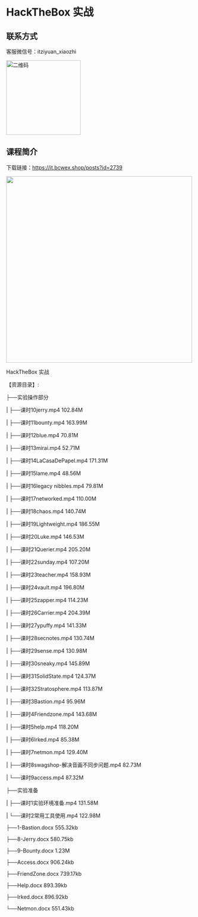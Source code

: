 # HackTheBox 实战

## 联系方式

客服微信号：itziyuan_xiaozhi

<img src="https://ziyuanyun.oss-cn-guangzhou.aliyuncs.com/common/20240614073449/666b82192834a.jpg" width="200" height="200" alt="二维码">

## 课程简介

下载链接：https://it.bcwex.shop/posts?id=2739

<img src="https://ziyuanyun.oss-cn-guangzhou.aliyuncs.com/yun/20240515184251/664491ab8089f.jpg" width="500" alt="">

  HackTheBox 实战



 【资源目录】:

 ├──实验操作部分

 | ├──课时10jerry.mp4 102.84M

 | ├──课时11bounty.mp4 163.99M

 | ├──课时12blue.mp4 70.81M

 | ├──课时13mirai.mp4 52.71M

 | ├──课时14LaCasaDePapel.mp4 171.31M

 | ├──课时15lame.mp4 48.56M

 | ├──课时16legacy nibbles.mp4 79.81M

 | ├──课时17networked.mp4 110.00M

 | ├──课时18chaos.mp4 140.74M

 | ├──课时19Lightweight.mp4 186.55M

 | ├──课时20Luke.mp4 146.53M

 | ├──课时21Querier.mp4 205.20M

 | ├──课时22sunday.mp4 107.20M

 | ├──课时23teacher.mp4 158.93M

 | ├──课时24vault.mp4 196.80M

 | ├──课时25zapper.mp4 114.23M

 | ├──课时26Carrier.mp4 204.39M

 | ├──课时27ypuffy.mp4 141.33M

 | ├──课时28secnotes.mp4 130.74M

 | ├──课时29sense.mp4 130.98M

 | ├──课时30sneaky.mp4 145.89M

 | ├──课时31SolidState.mp4 124.37M

 | ├──课时32Stratosphere.mp4 113.87M

 | ├──课时3Bastion.mp4 95.96M

 | ├──课时4Friendzone.mp4 143.68M

 | ├──课时5help.mp4 118.20M

 | ├──课时6Irked.mp4 85.38M

 | ├──课时7netmon.mp4 129.40M

 | ├──课时8swagshop-解决音画不同步问题.mp4 82.73M

 | └──课时9access.mp4 87.32M

 ├──实验准备

 | ├──课时1实验环境准备.mp4 131.58M

 | └──课时2常用工具使用.mp4 122.98M

 ├──1-Bastion.docx 555.32kb

 ├──8-Jerry.docx 580.75kb

 ├──9-Bounty.docx 1.23M

 ├──Access.docx 906.24kb

 ├──FriendZone.docx 739.17kb

 ├──Help.docx 893.39kb

 ├──Irked.docx 896.92kb

 └──Netmon.docx 551.43kb

  